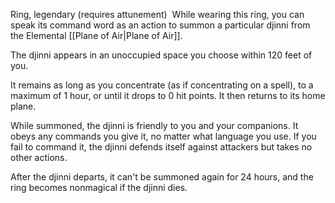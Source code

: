 
Ring, legendary (requires attunement) 
While wearing this ring, you can speak its command word as an action to summon a particular djinni from the Elemental [[Plane of Air|Plane of Air]]. 

The djinni appears in an unoccupied space you choose within 120 feet of you. 

It remains as long as you concentrate (as if concentrating on a spell), to a maximum of 1 hour, or until it drops to 0 hit points. It then returns to its home plane. 

While summoned, the djinni is friendly to you and your companions. It obeys any commands you give it, no matter what language you use. If you fail to command it, the djinni defends itself against attackers but takes no other actions.

After the djinni departs, it can't be summoned again for 24 hours, and the ring becomes nonmagical if the djinni dies.